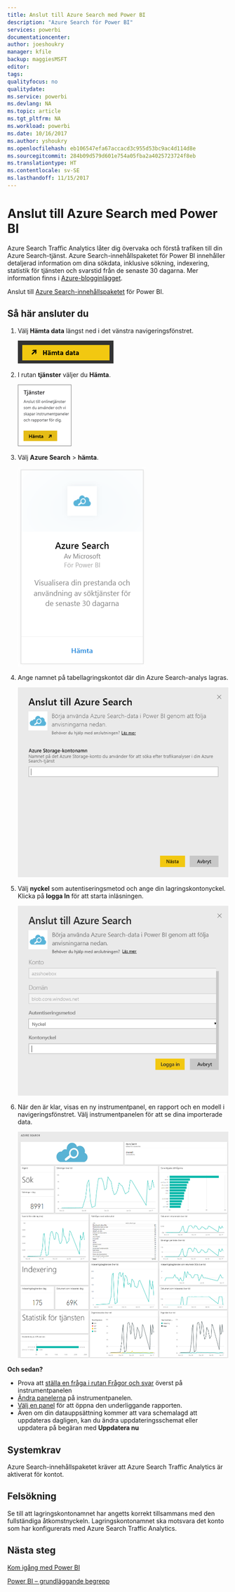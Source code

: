 ```yaml
---
title: Anslut till Azure Search med Power BI
description: "Azure Search för Power BI"
services: powerbi
documentationcenter: 
author: joeshoukry
manager: kfile
backup: maggiesMSFT
editor: 
tags: 
qualityfocus: no
qualitydate: 
ms.service: powerbi
ms.devlang: NA
ms.topic: article
ms.tgt_pltfrm: NA
ms.workload: powerbi
ms.date: 10/16/2017
ms.author: yshoukry
ms.openlocfilehash: eb106547efa67accacd3c955d53bc9ac4d114d8e
ms.sourcegitcommit: 284b09d579d601e754a05fba2a4025723724f8eb
ms.translationtype: HT
ms.contentlocale: sv-SE
ms.lasthandoff: 11/15/2017
---
```

# <a name="connect-to-azure-search-with-power-bi"></a>Anslut till Azure Search med Power BI
Azure Search Traffic Analytics låter dig övervaka och förstå trafiken till din Azure Search-tjänst. Azure Search-innehållspaketet för Power BI innehåller detaljerad information om dina sökdata, inklusive sökning, indexering, statistik för tjänsten och svarstid från de senaste 30 dagarna. Mer information finns i [Azure-blogginlägget](https://azure.microsoft.com/en-us/blog/analyzing-your-azure-search-traffic/).

Anslut till [Azure Search-innehållspaketet](https://app.powerbi.com/getdata/services/azure-search) för Power BI.

## <a name="how-to-connect"></a>Så här ansluter du
1. Välj **Hämta data** längst ned i det vänstra navigeringsfönstret.
   
   ![](media/service-connect-to-azure-search/pbi_getdata.png) 
2. I rutan **tjänster** väljer du **Hämta**.
   
   ![](media/service-connect-to-azure-search/pbi_getservices.png) 
3. Välj **Azure Search** \> **hämta**.
   
   ![](media/service-connect-to-azure-search/azuresearch.png)
4. Ange namnet på tabellagringskontot där din Azure Search-analys lagras.
   
   ![](media/service-connect-to-azure-search/params.png)
5. Välj **nyckel** som autentiseringsmetod och ange din lagringskontonyckel. Klicka på **logga In** för att starta inläsningen.
   
   ![](media/service-connect-to-azure-search/creds.png)
6. När den är klar, visas en ny instrumentpanel, en rapport och en modell i navigeringsfönstret. Välj instrumentpanelen för att se dina importerade data.
   
    ![](media/service-connect-to-azure-search/dashboard2.png)

**Och sedan?**

* Prova att [ställa en fråga i rutan Frågor och svar](service-q-and-a.md) överst på instrumentpanelen
* [Ändra panelerna](service-dashboard-edit-tile.md) på instrumentpanelen.
* [Välj en panel](service-dashboard-tiles.md) för att öppna den underliggande rapporten.
* Även om din datauppsättning kommer att vara schemalagd att uppdateras dagligen, kan du ändra uppdateringsschemat eller uppdatera på begäran med **Uppdatera nu**

## <a name="system-requirements"></a>Systemkrav
Azure Search-innehållspaketet kräver att Azure Search Traffic Analytics är aktiverat för kontot.

## <a name="troubleshooting"></a>Felsökning
Se till att lagringskontonamnet har angetts korrekt tillsammans med den fullständiga åtkomstnyckeln. Lagringskontonamnet ska motsvara det konto som har konfigurerats med Azure Search Traffic Analytics.

## <a name="next-steps"></a>Nästa steg
[Kom igång med Power BI](service-get-started.md)

[Power BI – grundläggande begrepp](service-basic-concepts.md)

